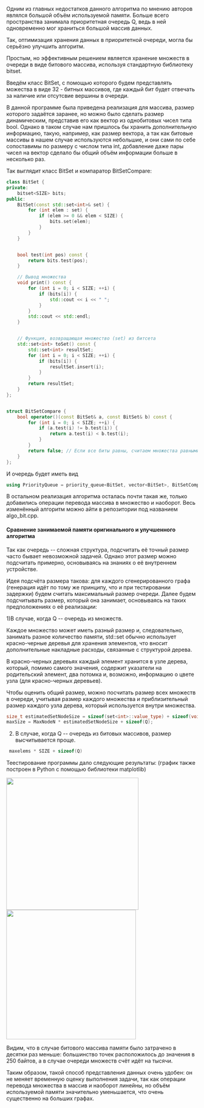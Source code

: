 Одним из главных недостатков данного алгоритма по мнению авторов являлся большой объём используемой памяти. Больше всего пространства занимала приоритетная очередь Q, ведь в ней одновременно мог храниться большой массив данных. 

Так, оптимизация хранения данных в приоритетной очереди, могла бы серьёзно улучшить алгоритм.



Простым, но эффективным решением является хранение множеств в очереди в виде битового массива, используя стандартную библиотеку bitset. 

Введём класс BitSet, с помощью которого будем представлять можества в виде 32 - битных массивов, где каждый бит будет отвечать за наличие или отсутсвие вершины в очереди.

В данной программе была приведена реализация для массива, размер которого задаётся заранее, но можно было сделать размер динамическим, представив его как вектор из однобитовых чисел типа bool. Однако в таком случае нам пришлось бы хранить дополнительную информацию, такую, например, как размер вектора, а так как битовые массивы в нашем случае используются небольшие, и они сами по себе сопоставимы по размеру с числом типа int, добавление даже пары чисел на вектор сделало бы общий объём информации больше в несколько раз.



Так выглядит класс BitSet и компаратор BitSetCompare:

```cpp
class BitSet {
private:
    bitset<SIZE> bits;
public:
    BitSet(const std::set<int>& set) {
        for (int elem : set) {
            if (elem >= 0 && elem < SIZE) {
                bits.set(elem);
            }
        }
    }


    bool test(int pos) const {
        return bits.test(pos);
    }

    // Вывод множества
    void print() const {
        for (int i = 0; i < SIZE; ++i) {
            if (bits[i]) {
                std::cout << i << " ";
            }
        }
        std::cout << std::endl;
    }


    // Функция, возвращающая множество (set) из битсета
    std::set<int> toSet() const {
        std::set<int> resultSet;
        for (int i = 0; i < SIZE; ++i) {
            if (bits[i]) {
                resultSet.insert(i);
            }
        }
        return resultSet;
    }
};


struct BitSetCompare {
    bool operator()(const BitSet& a, const BitSet& b) const {
        for (int i = 0; i < SIZE; ++i) {
            if (a.test(i) != b.test(i)) {
                return a.test(i) < b.test(i);
            }
        }
        return false; // Если все биты равны, считаем множества равными
    }
};
```



И очередь будет иметь вид

```cpp
using PriorityQueue = priority_queue<BitSet, vector<BitSet>, BitSetCompare>;
```



В остальном реализация алгоритма осталась почти такая же, только добавились операции перевода массива в множество и наоборот. Весь изменённый алгоритм можно айти в репозитории под названием algo_bit.cpp.



#### Сравнение занимаемой памяти оригинального и улучшенного алгоритма



Так как очередь -- сложная структура, подсчитать её точный размер часто бывает невозможной задачей. Однако этот размер можно подсчитать примерно, основываясь на знаниях о её внутреннем устройстве.

Идея подсчёта размера такова: для каждого сгенерированного графа (генерация идёт по тому же принципу, что и при тестировании задержки) будем считать максимальный размер очереди. Далее будем подсчитывать размер, который она занимает, основываясь на таких предположениях о её реализации:

1)В случае, когда Q -- очередь из множеств.

Каждое множество может иметь разный размер и, следовательно, занимать разное количество памяти, std::set обычно использует красно-черные деревья для хранения элементов, что вносит дополнительные накладные расходы, связанные с структурой дерева.

В красно-черных деревьях каждый элемент хранится в узле дерева, который, помимо самого значения, содержит указатели на родительский элемент, два потомка и, возможно, информацию о цвете узла (для красно-черных деревьев).

Чтобы оценить общий размер, можно посчитать размер всех множеств в очереди, учитывая размер каждого множества и приблизительный размер каждого узла дерева, который используется внутри множества. 

```cpp
size_t estimatedSetNodeSize = sizeof(set<int>::value_type) + sizeof(void*) * 3; 
maxSize = MaxNodeN * estimatedSetNodeSize + sizeof(Q);
```



2) В случае, когда Q -- очередь из битовых массивов, размер высчитывается проще.

```Cpp
 maxelems * SIZE + sizeof(Q)
```



Теестирование программы дало следующие результаты: (график также построен в Python с помощью библиотеки matplotlib)



<img src="/Users/mika/Library/Containers/bluestone/Data/Library/Application%20Support/bluestone/assets/JQSyhLM3aqdCJ.png" alt="" height="348"/>

<img src="/Users/mika/Library/Containers/bluestone/Data/Library/Application%20Support/bluestone/assets/m3WFFYJCIyagD.png" alt="" height="341"/>



Видим, что в случае битового массива памяти было затрачено в десятки раз меньше: большинство точек расположилось до значения в 250 байтов, а в случае очереди множеств  счёт идёт на тысячи.



Таким образом, такой способ представления данных очень удобен: он не меняет временную оценку выполнения задачи, так как операции перевода множества в массив и наоборот линейны, но объём используемой памяти значительно уменьшается, что очень существенно на больших графах.